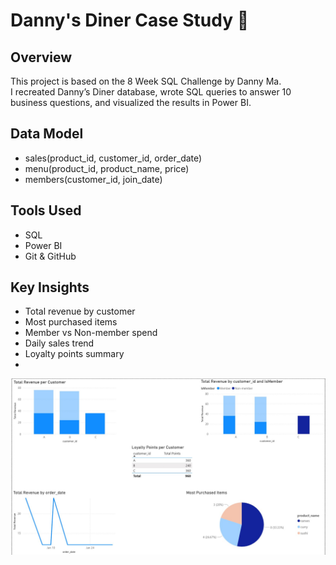 # Danny's Diner Case Study 🍜

## Overview
This project is based on the 8 Week SQL Challenge by Danny Ma.  
I recreated Danny’s Diner database, wrote SQL queries to answer 10 business questions, and visualized the results in Power BI.

## Data Model
- sales(product_id, customer_id, order_date)
- menu(product_id, product_name, price)
- members(customer_id, join_date)

## Tools Used
- SQL
- Power BI
- Git & GitHub

## Key Insights
- Total revenue by customer
- Most purchased items
- Member vs Non-member spend
- Daily sales trend
- Loyalty points summary
- 
![Dashboard](visuals/powerbi_dashboard.jpg)

